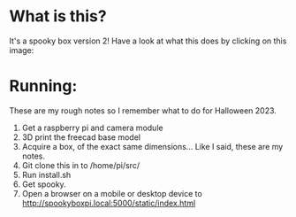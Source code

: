 # What is this?
It's a spooky box version 2! Have a look at what this does by clicking on this image:

# Running:
These are my rough notes so I remember what to do for Halloween 2023.

1. Get a raspberry pi and camera module
1. 3D print the freecad base model
1. Acquire a box, of the exact same dimensions... Like I said, these are my notes.
1. Git clone this in to /home/pi/src/
1. Run install.sh
1. Get spooky.
1. Open a browser on a mobile or desktop device to http://spookyboxpi.local:5000/static/index.html

